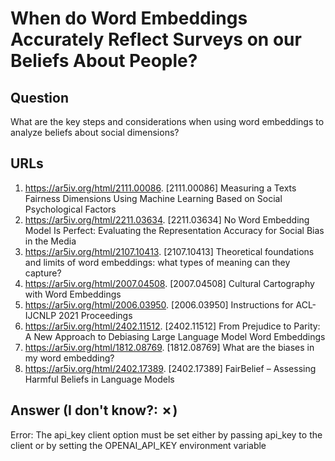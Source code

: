 # When do Word Embeddings Accurately Reflect Surveys on our Beliefs About People?

## Question

What are the key steps and considerations when using word embeddings to analyze beliefs about social dimensions?

## URLs

1. https://ar5iv.org/html/2111.00086. [2111.00086] Measuring a Texts Fairness Dimensions Using Machine Learning Based on Social Psychological Factors
2. https://ar5iv.org/html/2211.03634. [2211.03634] No Word Embedding Model Is Perfect: Evaluating the Representation Accuracy for Social Bias in the Media
3. https://ar5iv.org/html/2107.10413. [2107.10413] Theoretical foundations and limits of word embeddings: what types of meaning can they capture?
4. https://ar5iv.org/html/2007.04508. [2007.04508] Cultural Cartography with Word Embeddings
5. https://ar5iv.org/html/2006.03950. [2006.03950] Instructions for ACL-IJCNLP 2021 Proceedings
6. https://ar5iv.org/html/2402.11512. [2402.11512] From Prejudice to Parity: A New Approach to Debiasing Large Language Model Word Embeddings
7. https://ar5iv.org/html/1812.08769. [1812.08769] What are the biases in my word embedding?
8. https://ar5iv.org/html/2402.17389. [2402.17389] FairBelief – Assessing Harmful Beliefs in Language Models

## Answer (I don't know?: ✗)

Error: The api_key client option must be set either by passing api_key to the client or by setting the OPENAI_API_KEY environment variable